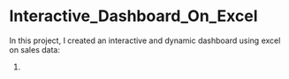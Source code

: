 # Interactive_Dashboard_On_Excel

In this project, I created an interactive and dynamic dashboard using excel on sales data: 

1. 
